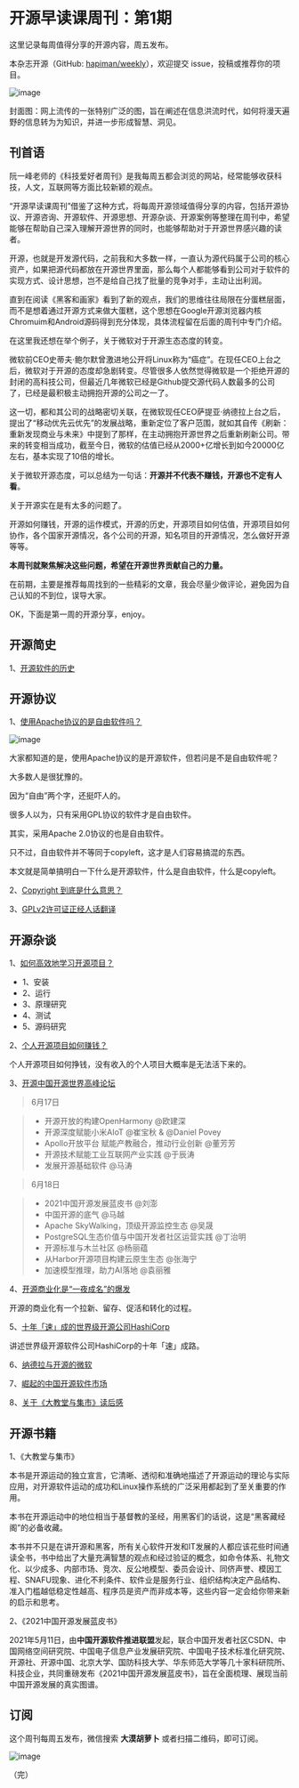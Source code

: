 # 开源早读课周刊：第1期

这里记录每周值得分享的开源内容，周五发布。

本杂志开源（GitHub: [hapiman/weekly](https://github.com/hapiman/weekly)），欢迎提交 issue，投稿或推荐你的项目。

![image](https://user-images.githubusercontent.com/7567048/126717854-ba93a9ad-f4ed-4d25-ba90-aa1328310dd1.png)

封面图：网上流传的一张特别广泛的图，旨在阐述在信息洪流时代，如何将漫天遍野的信息转为为知识，并进一步形成智慧、洞见。

## 刊首语 

阮一峰老师的《科技爱好者周刊》是我每周五都会浏览的网站，经常能够收获科技，人文，互联网等方面比较新颖的观点。

“开源早读课周刊”借鉴了这种方式，将每周开源领域值得分享的内容，包括开源协议、开源咨询、开源软件、开源思想、开源杂谈、开源案例等整理在周刊中，希望能够在帮助自己深入理解开源世界的同时，也能够帮助对于开源世界感兴趣的读者。

开源，也就是开发源代码，之前我和大多数一样，一直认为源代码属于公司的核心资产，如果把源代码都放在开源世界里面，那么每个人都能够看到公司对于软件的实现方式、设计思想，岂不是给自己找了批量的竞争对手，主动让出利润。

直到在阅读《黑客和画家》看到了新的观点，我们的思维往往局限在分蛋糕层面，而不是想着通过开源方式来做大蛋糕，这个思想在Google开源浏览器内核Chromuim和Android源码得到充分体现，具体流程留在后面的周刊中专门介绍。

在这里我还想在举个例子，关于微软对于开源生态态度的转变。

微软前CEO史蒂夫·鲍尔默曾激进地公开将Linux称为“癌症”。在现任CEO上台之后，微软对于开源的态度却急剧转变。尽管很多人依然觉得微软是一个拒绝开源的封闭的高科技公司，但最近几年微软已经是Github提交源代码人数最多的公司了，已经是最积极主动拥抱开源的公司之一了。

这一切，都和其公司的战略密切关联，在微软现任CEO萨提亚·纳德拉上台之后，提出了“移动优先云优先”的发展战略，重新定位了客户范围，就如其自传《刷新：重新发现商业与未来》中提到了那样，在主动拥抱开源世界之后重新刷新公司。带来的转变相当成功，截至今日，微软的估值已经从2000+亿增长到如今20000亿左右，基本实现了10倍的增长。

关于微软开源态度，可以总结为一句话：**开源并不代表不赚钱，开源也不定有人看**。

关于开源实在是有太多的问题了。

开源如何赚钱，开源的运作模式，开源的历史，开源项目如何估值，开源项目如何协作，各个国家开源情况，各个公司的开源，知名项目的开源情况，怎么做好开源等等。

**本周刊就聚焦解决这些问题，希望在开源世界贡献自己的力量。**

在前期，主要是推荐每周找到的一些精彩的文章，我会尽量少做评论，避免因为自己认知的不到位，误导大家。

OK，下面是第一周的开源分享，enjoy。

## 开源简史 

1、[开源软件的历史](https://zhuanlan.zhihu.com/p/119958494)


## 开源协议 

1、[使用Apache协议的是自由软件吗？](https://my.oschina.net/vigor23/blog/4464345)

![image](https://user-images.githubusercontent.com/7567048/126722990-7ee27ac4-b069-4b51-9373-3858eb30c38c.png)

大家都知道的是，使用Apache协议的是开源软件，但若问是不是自由软件呢？

大多数人是很犹豫的。

因为“自由”两个字，还挺吓人的。

很多人以为，只有采用GPL协议的软件才是自由软件。

其实，采用Apache 2.0协议的也是自由软件。

只不过，自由软件并不等同于copyleft，这才是人们容易搞混的东西。

本文就是简单搞明白一下什么是开源软件，什么是自由软件，什么是copyleft。


2、[​Copyright 到底是什么意思？](https://my.oschina.net/vigor23/blog/4482512)

3、[GPLv2许可证正经人话翻译](https://my.oschina.net/vigor23/blog/4393072)

## 开源杂谈

1、[如何高效地学习开源项目？](https://time.geekbang.org/column/article/186778)

- 1、安装
- 2、运行
- 3、原理研究 
- 4、测试
- 5、源码研究

2、[个人开源项目如何赚钱？](https://time.geekbang.org/column/article/155211)

个人开源项目如何挣钱，没有收入的个人项目大概率是无法活下来的。

3、[开源中国开源世界高峰论坛](https://codechina.csdn.net/COPU/OCOW-2021)

> 6月17日

> - 开源开放的构建OpenHarmony @欧建深
> - 开源深度赋能小米AIoT @崔宝秋 & @Daniel Povey
> - Apollo开放平台 赋能产教融合，推动行业创新 @董芳芳
> - 开源技术赋能工业互联网产业实践 @于辰涛
> - 发展开源基础软件 @马涛

> 6月18日

> - 2021中国开源发展蓝皮书 @刘澎
> - 中国开源的底气 @马越
> - Apache SkyWalking，顶级开源监控生态 @吴晟
> - PostgreSQL生态价值与中国开发者社区运营实践 @丁治明
> - 开源标准与木兰社区 @杨丽蕴
> - 从Harbor开源项目构建云原生生态 @张海宁
> - 加速模型推理，助力AI落地 @袁丽雅

4、[开源商业化是“一夜成名”的爆发](https://mp.weixin.qq.com/s/BBYGBwWaGQezyRWHHDSMzQ )

开源的商业化有一个拉新、留存、促活和转化的过程。

5、[十年「速」成的世界级开源公司HashiCorp](https://mp.weixin.qq.com/s?__biz=MjM5MTk3NTYyMA==&mid=2651245140&idx=1&sn=bc4818c75cfe45a80e4c2d2022cfa436&chksm=bd5f3bff8a28b2e93e863b3d2fdd4671d9bfa526298b372a12f7cb32964d5ae4c74db5176b6a&scene=21#wechat_redirect)

讲述世界级开源软件公司HashiCorp的十年「速」成路。

6、[纳德拉与开源的微软](https://time.geekbang.org/column/article/98891)

7、[崛起的中国开源软件市场](https://time.geekbang.org/dailylesson/collection/34)

8、[关于《大教堂与集市》读后感](https://opensourceway.community/posts/the_way_of_open_source/the_three_realm_of_open_source_software/)

## 开源书籍

1、《大教堂与集市》

本书是开源运动的独立宣言，它清晰、透彻和准确地描述了开源运动的理论与实际应用，对开源软件运动的成功和Linux操作系统的广泛采用都起到了至关重要的作用。

本书在开源运动中的地位相当于基督教的圣经，用黑客们的话说，这是“黑客藏经阁”的必备收藏。

本书并不只是在讲开源和黑客，所有关心软件开发和IT发展的人都应该花些时间通读全书，书中给出了大量充满智慧的观点和经过验证的概念，如命令体系、礼物文化、以少成多、内部市场、竞次、反公地模型、委员会设计、同侪声誉、模因工程、SNAFU现象、进化不利条件、软件业是服务行业、组织结构决定产品结构、准入门槛越低稳定性越高、程序员是资产而非成本等，这些内容一定会给你带来新的启示和思考。

2、《2021中国开源发展蓝皮书》

2021年5月11日，由**中国开源软件推进联盟**发起，联合中国开发者社区CSDN、中国网络空间研究院、中国电子信息产业发展研究院、中国电子技术标准化研究院、开源社、开源中国、北京大学、国防科技大学、华东师范大学等几十家科研院所、科技企业，共同重磅发布《2021中国开源发展蓝皮书》，旨在全面梳理、展现当前中国开源发展的真实图谱。

## 订阅

这个周刊每周五发布，微信搜索 **大漠胡萝卜** 或者扫描二维码，即可订阅。

![image](https://user-images.githubusercontent.com/7567048/126724643-2303e8a6-4323-4cac-99b2-cbdf5fd4ada7.png)

（完）